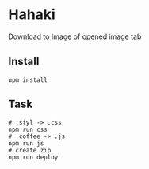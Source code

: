 # Hahaki

Download to Image of opened image tab

## Install

```
npm install
```

## Task
```
# .styl -> .css
npm run css
# .coffee -> .js
npm run js
# create zip
npm run deploy
```
